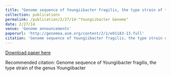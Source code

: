 ```yaml
---
title: "Genome sequence of Youngiibacter fragilis, the type strain of the genus Youngiibacter"
collection: publications
permalink: /publication/2/27/14-"Youngiibacter Genome"
date: 2/27/14
venue: 'Genome announcements'
paperurl: 'http://genomea.asm.org/content/2/1/e01183-13.full'
citation: 'Genome sequence of Youngiibacter fragilis, the type strain of the genus Youngiibacter'
---
```


<a href='http://genomea.asm.org/content/2/1/e01183-13.full'>Download paper here</a>

Recommended citation: Genome sequence of Youngiibacter fragilis, the type strain of the genus Youngiibacter